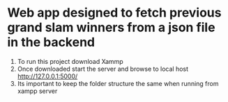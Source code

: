 # Web app designed to fetch previous grand slam winners from a json file in the backend 
1. To run this project download Xammp 
2. Once downloaded start the server and browse to local host http://127.0.0.1:5000/
3. Its important to keep the folder structure the same when running from xampp server
